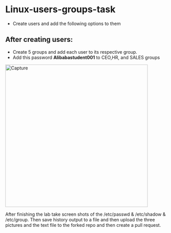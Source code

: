 # Linux-users-groups-task

- Create users and add the following options to them

## After creating users:
  - Create 5 groups and add each user to its respective group.
  - Add this password **Alibabastudent001** to CEO,HR, and SALES groups 
  
<img width="446" alt="Capture" src="https://user-images.githubusercontent.com/122549289/213198302-5535626a-f8e0-4d7d-ab00-f49ba4654dd9.PNG">


After finishing the lab take screen shots of the /etc/passwd & /etc/shadow & /etc/group. Then save history output to a file and then upload the three pictures and the text file to the forked repo and then create a pull request. 

